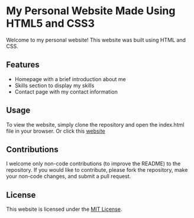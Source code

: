 
# My Personal Website Made Using HTML5 and CSS3

Welcome to my personal website! This website was built using HTML and CSS.

## Features
- Homepage with a brief introduction about me
- Skills section to display my skills
- Contact page with my contact information 

## Usage
To view the website, simply clone the repository and open the index.html file in your browser.
Or click this [website](https://the-amazing-atharva.github.io/intro-website-html-css/)

## Contributions
I welcome only non-code contributions (to improve the README) to the repository. If you would like to contribute, please fork the repository, make your non-code changes, and submit a pull request.

## License
This website is licensed under the [MIT License](https://opensource.org/licenses/MIT).
